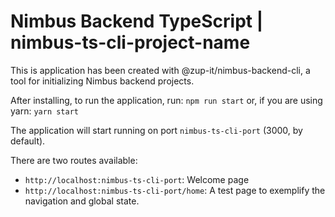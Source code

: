 # Nimbus Backend TypeScript | nimbus-ts-cli-project-name

This is application has been created with @zup-it/nimbus-backend-cli, a tool for initializing Nimbus backend projects.

After installing, to run the application, run:
```npm run start```
or, if you are using yarn:
```yarn start```

The application will start running on port `nimbus-ts-cli-port` (3000, by default).

There are two routes available:

- `http://localhost:nimbus-ts-cli-port`: Welcome page
- `http://localhost:nimbus-ts-cli-port/home`: A test page to exemplify the navigation and global state.
